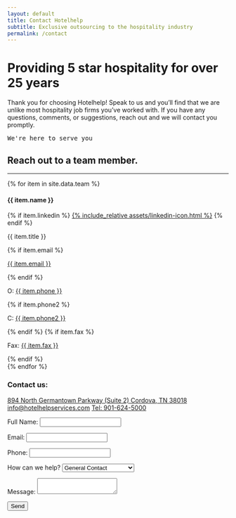 ```yaml
---
layout: default 
title: Contact Hotelhelp
subtitle: Exclusive outsourcing to the hospitality industry
permalink: /contact
---
```



<div id="contact" class="plus-tile-tx">
	<div class="container center thiner pt-1 pb-4">
		<h1 class="mt-0">Providing 5 star hospitality for over 25 years</h1>
		<p>Thank you for choosing Hotelhelp! Speak to us and you’ll find that we are unlike most hospitality job firms you’ve worked with. If you have any questions, comments, or suggestions, reach out and we will contact you promptly.</p>
	</div>
	<div class="container">
		<div class="flex fx-wrap cards pt-0">
			<div class="fx-item-2 fx-item-md-1 px-1 px-sm-0 mb-3">
				<pre>We're here to serve you</pre>
				<h2>Reach out to a team member.</h2>
				<hr>
				<div class="flex fx-wrap">
				{% for item in site.data.team %}
				<div class="team-member">
					<div class="name">
						<h4>{{ item.name }}</h4>
						{% if item.linkedin %}
							<a href="{{ item.linkedin }}" target="_blank">{% include_relative assets/linkedin-icon.html %}</a>
						{% endif %}
					</div>
					<p class="title">{{ item.title }}</p>
					{% if item.email %}
						<p class="email"><a href="mailto:{{ item.email }}">{{ item.email }}</a></p>
					{% endif %}
					<p class="phone">O: <a href="tel:{{ item.phone }}">{{ item.phone }}</a></p>
					{% if item.phone2 %}
						<p class="phone">C: <a href="tel:{{ item.phone2 }}">{{ item.phone2 }}</a></p>
					{% endif %}
					{% if item.fax %}
	    				<p class="fax">Fax: <a href="fax:{{ item.fax }}">{{ item.fax }}</a></p>
					{% endif %}
				</div>
				{% endfor %}
				</div>
			</div>
			<div class="form-col fx-item-2 fx-item-md-1 px-3 px-md-0 mb-4">
				<div class="form-wrap">
					<h3>Contact us:</h3>
					<div class="general-contact">
						<a href="https://www.google.com/maps/place/894+N+Germantown+Pkwy+%232,+Cordova,+TN+38018" target="_blank">894 North Germantown Parkway (Suite 2) Cordova, TN 38018</a>
						<a href="mailto:hotelhelpservices.com">info@hotelhelpservices.com</a>
						<a href="tel:9016245000">Tel: 901-624-5000</a>
					</div>
					<form
					  name="contact"
					  action="/thanks"
					  method="POST"
					  data-netlify-recaptcha="true"
					  data-netlify="true"
					>
						<p>
							<label><span>Full Name:</span>
								<input type="text" name="name" required />
							</label>
						</p>
						<p>
							<label><span>Email:</span>
								<input type="email" name="email" required />
							</label>
						</p>
						<p>
							<label><span>Phone:</span>
								<input type="tel" name="phone" required />
							</label>
						</p>
						<p>
							<label>
								<span>How can we help?</span>
								<select name="role[]">
									<option value="general">General Contact</option>
									<option value="job">Looking for a Job</option>
									<option value="outsourcing">Looking for Outsourcing</option>
								</select>
							</label>
						</p>
						<!-- <p>
							<label>
								<span>Add file:</span>
								<input name="file" type="file"/>
								<span class="note">1 file - Max size 8 MB.</span>
							</label>
						</p> -->
						<p>
							<label>
								<span>Message:</span>
								<textarea name="message"></textarea>
							</label>
						</p>
						<p>
							<div data-netlify-recaptcha="true"></div>
						</p>
						<p>
							<button class="btn" type="submit">Send</button>
						</p>	
					</form>
				</div>
			</div>
		</div>
	</div>
</div>